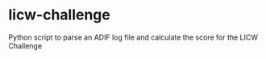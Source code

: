 # licw-challenge
Python script to parse an ADIF log file and calculate the score for the LICW Challenge
